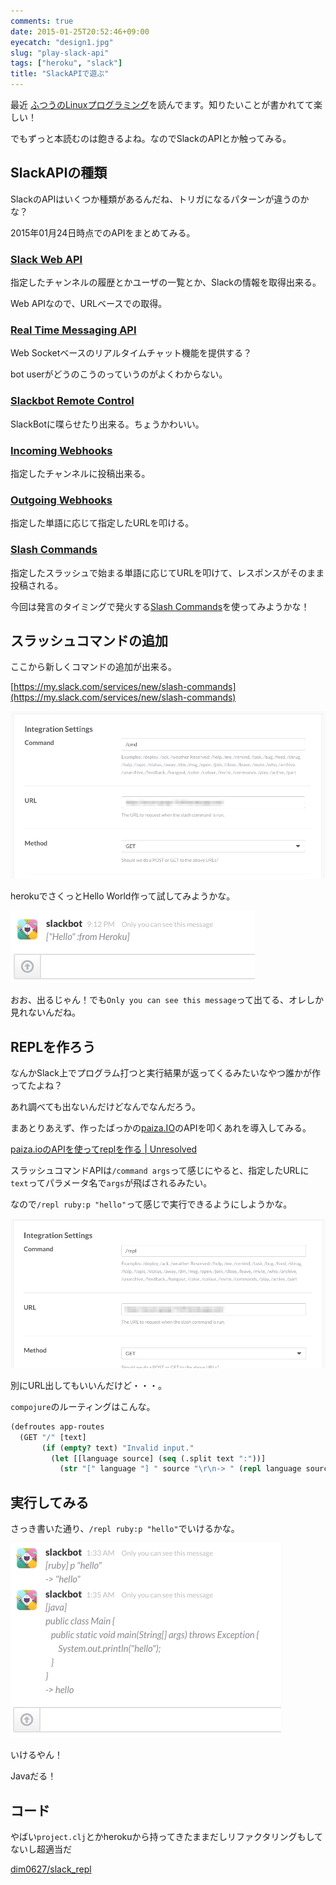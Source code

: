 ```yaml
---
comments: true
date: 2015-01-25T20:52:46+09:00
eyecatch: "design1.jpg"
slug: "play-slack-api"
tags: ["heroku", "slack"]
title: "SlackAPIで遊ぶ"
---
```


最近
<a href="http://www.amazon.co.jp/gp/product/4797328355/ref=as_li_qf_sp_asin_tl?ie=UTF8&camp=247&creative=1211&creativeASIN=4797328355&linkCode=as2&tag=unresolved-22">ふつうのLinuxプログラミング</a><img src="http://ir-jp.amazon-adsystem.com/e/ir?t=unresolved-22&l=as2&o=9&a=4797328355" width="1" height="1" border="0" alt="" style="border:none !important; margin:0px !important; display:inline;width:0;" />を読んでます。知りたいことが書かれてて楽しい！

でもずっと本読むのは飽きるよね。なのでSlackのAPIとか触ってみる。

## SlackAPIの種類

SlackのAPIはいくつか種類があるんだね、トリガになるパターンが違うのかな？

2015年01月24日時点でのAPIをまとめてみる。

### [Slack Web API](https://api.slack.com/web)

指定したチャンネルの履歴とかユーザの一覧とか、Slackの情報を取得出来る。

Web APIなので、URLベースでの取得。

### [Real Time Messaging API](https://api.slack.com/rtm)

Web Socketベースのリアルタイムチャット機能を提供する？

bot userがどうのこうのっていうのがよくわからない。

### [Slackbot Remote Control](https://api.slack.com/slackbot)

SlackBotに喋らせたり出来る。ちょうかわいい。

### [Incoming Webhooks](https://api.slack.com/incoming-webhooks)

指定したチャンネルに投稿出来る。

### [Outgoing Webhooks](https://api.slack.com/outgoing-webhooks)

指定した単語に応じて指定したURLを叩ける。

### [Slash Commands](https://api.slack.com/slash-commands)

指定したスラッシュで始まる単語に応じてURLを叩けて、レスポンスがそのまま投稿される。

今回は発言のタイミングで発火する[Slash Commands](https://api.slack.com/slash-commands)を使ってみようかな！

## スラッシュコマンドの追加

ここから新しくコマンドの追加が出来る。

[https://my.slack.com/services/new/slash-commands](https://my.slack.com/services/new/slash-commands)

[<img src="/images/2015-01-25/new_command.png" class="image" alt="new_command">](/images/2015-01-25/new_command.png)

herokuでさくっとHello World作って試してみようかな。

[<img src="/images/2015-01-25/command_test.png" class="image" alt="command_test">](/images/2015-01-25/command_test.png)

おお、出るじゃん！でも`Only you can see this message`って出てる、オレしか見れないんだね。

## REPLを作ろう

なんかSlack上でプログラム打つと実行結果が返ってくるみたいなやつ誰かが作ってたよね？

あれ調べても出ないんだけどなんでなんだろう。

まあとりあえず、作ったばっかの[paiza.IO](https://paiza.io/)のAPIを叩くあれを導入してみる。

[paiza.ioのAPIを使ってreplを作る | Unresolved](http://yet.unresolved.xyz/blog/2015/01/25/make-repl-using-the-paizaio/)

スラッシュコマンドAPIは`/command args`って感じにやると、指定したURLに`text`ってパラメータ名で`args`が飛ばされるみたい。

なので`/repl ruby:p "hello"`って感じで実行できるようにしようかな。

[<img src="/images/2015-01-25/slack_repl.png" class="image" alt="slack_repl">](/images/2015-01-25/slack_repl.png)

別にURL出してもいいんだけど・・・。

`compojure`のルーティングはこんな。

``` clojure
(defroutes app-routes
  (GET "/" [text]
       (if (empty? text) "Invalid input."
         (let [[language source] (seq (.split text ":"))]
           (str "[" language "] " source "\r\n-> " (repl language source))))))
```

## 実行してみる

さっき書いた通り、`/repl ruby:p "hello"`でいけるかな。

[<img src="/images/2015-01-25/slack_repl_run.png" class="image" alt="slack_repl_run">](/images/2015-01-25/slack_repl_run.png)

いけるやん！

Javaだる！

## コード

やばい`project.clj`とかherokuから持ってきたままだしリファクタリングもしてないし超適当だ

[dim0627/slack_repl](https://github.com/dim0627/slack_repl)

